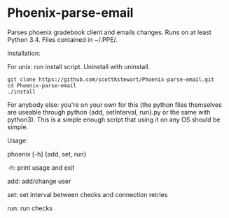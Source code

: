 # Phoenix-parse-email
Parses phoenix gradebook client and emails changes. Runs on at least Python 3.4. Files contained in ~/.PPE/.


Installation:

For unix: run install script. Uninstall with uninstall.
```
git clone https://github.com/scottkstewart/Phoenix-parse-email.git
cd Phoenix-parse-email
./install
```

For anybody else: you're on your own for this (the python files themselves are useable through python {add, setInterval, run}.py or the same with python3). This is a simple enough script that using it on any OS should be simple.

Usage:

phoenix [-h] {add, set, run}

-h: print usage and exit

add: add/change user

set: set interval between checks and connection retries

run: run checks
